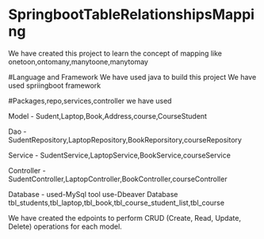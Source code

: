 # SpringbootTableRelationshipsMapping
We have created this project to learn the concept of mapping like onetoon,ontomany,manytoone,manytomay

#Language and Framework We have used java to build this project We have used spriingboot framework

#Packages,repo,services,controller we have used

Model - Sudent,Laptop,Book,Address,course,CourseStudent

Dao - SudentRepository,LaptopRepository,BookReporsitory,courseRepository

Service - SudentService,LaptopService,BookService,courseService

Controller - SudentController,LaptopController,BookController,courseController

Database - used-MySql tool use-Dbeaver Database tbl_students,tbl_laptop,tbl_book,tbl_course_student_list,tbl_course

We have created the edpoints to perform CRUD (Create, Read, Update, Delete) operations for each model.


